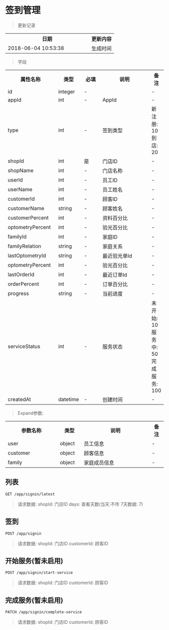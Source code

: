 # 签到管理

> 更新记录

<table>
    <tr>
        <th style="width:250px;">日期</th>
        <th>更新内容</th>
    </tr>
    <tr>
        <td>2018-06-04 10:53:38</td>
        <td>生成时间</td>
    </tr>
</table>

> 字段

<table>
    <tr>
        <th style="width:150px;">属性名称</th>
        <th style="width:60px;">类型</th>
        <th style="width:60px;">必填</th>
        <th style="width:200px;">说明</th>
        <th>备注</th>
    </tr>
    <tr>
        <td>id</td>
        <td>integer</td>
        <td>-</td>
        <td></td>
        <td>-</td>
    </tr>
    <tr>
        <td>appId</td>
        <td>int</td>
        <td>-</td>
        <td>AppId</td>
        <td>-</td>
    </tr>
    <tr>
        <td>type</td>
        <td>int</td>
        <td>-</td>
        <td>签到类型</td>
        <td>新注册: 10 到店: 20</td>
    </tr>
    <tr>
        <td>shopId</td>
        <td>int</td>
        <td>是</td>
        <td>门店ID</td>
        <td>-</td>
    </tr>
    <tr>
        <td>shopName</td>
        <td>int</td>
        <td>-</td>
        <td>门店名称</td>
        <td>-</td>
    </tr>
    <tr>
        <td>userId</td>
        <td>int</td>
        <td>-</td>
        <td>员工ID</td>
        <td>-</td>
    </tr>
    <tr>
        <td>userName</td>
        <td>int</td>
        <td>-</td>
        <td>员工姓名</td>
        <td>-</td>
    </tr>
    <tr>
        <td>customerId</td>
        <td>int</td>
        <td>-</td>
        <td>顾客ID</td>
        <td>-</td>
    </tr>
    <tr>
        <td>customerName</td>
        <td>string</td>
        <td>-</td>
        <td>顾客姓名</td>
        <td>-</td>
    </tr>
    <tr>
        <td>customerPercent</td>
        <td>int</td>
        <td>-</td>
        <td>资料百分比</td>
        <td>-</td>
    </tr>
    <tr>
        <td>optometryPercent</td>
        <td>int</td>
        <td>-</td>
        <td>验光百分比</td>
        <td>-</td>
    </tr>
    <tr>
        <td>familyId</td>
        <td>int</td>
        <td>-</td>
        <td>家庭ID</td>
        <td>-</td>
    </tr>
    <tr>
        <td>familyRelation</td>
        <td>string</td>
        <td>-</td>
        <td>家庭关系</td>
        <td>-</td>
    </tr>
    <tr>
        <td>lastOptometryId</td>
        <td>string</td>
        <td>-</td>
        <td>最近验光单Id</td>
        <td>-</td>
    </tr>
    <tr>
        <td>optometryPercent</td>
        <td>int</td>
        <td>-</td>
        <td>验光百分比</td>
        <td>-</td>
    </tr>
    <tr>
        <td>lastOrderId</td>
        <td>int</td>
        <td>-</td>
        <td>最近订单Id</td>
        <td>-</td>
    </tr>
    <tr>
        <td>orderPercent</td>
        <td>int</td>
        <td>-</td>
        <td>订单百分比</td>
        <td>-</td>
    </tr>
    <tr>
        <td>progress</td>
        <td>string</td>
        <td>-</td>
        <td>当前进度</td>
        <td>-</td>
    </tr>
    <tr>
        <td>serviceStatus</td>
        <td>int</td>
        <td>-</td>
        <td>服务状态</td>
        <td>未开始: 10  服务中: 50 完成服务: 100</td>
    </tr>    
    <tr>
        <td>createdAt</td>
        <td>datetime</td>
        <td>-</td>
        <td>创建时间</td>
        <td>-</td>
    </tr> 
</table>

> Expand参数:

<table>
    <tr>
        <th style="width:150px;">参数名称</th>
        <th style="width:60px;">类型</th>
        <th style="width:200px;">说明</th>
        <th>备注</th>
    </tr>
    <tr>
        <td>user</td>
        <td>object</td>
        <td>员工信息</td>
        <td>-</td>
    </tr>
    <tr>
        <td>customer</td>
        <td>object</td>
        <td>顾客信息</td>
        <td>-</td>
    </tr>
    <tr>
        <td>family</td>
        <td>object</td>
        <td>家庭成员信息</td>
        <td>-</td>
    </tr>
</table>

## 列表

```
GET /app/signin/latest
```

> 请求数据: shopId: 门店ID days: 查看天数(当天:不传 7天数据: 7)

## 签到

```
POST /app/signin
```

> 请求数据: shopId: 门店ID customerId: 顾客ID


## 开始服务(暂未启用)

```
POST /app/signin/start-service
```

> 请求数据: shopId: 门店ID customerId: 顾客ID

## 完成服务(暂未启用)

```
PATCH /app/signin/complete-service
```

> 请求数据: shopId: 门店ID customerId: 顾客ID

